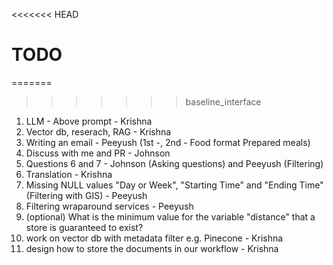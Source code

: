<<<<<<< HEAD
# TODO

=======
>>>>>>> baseline_interface
1) LLM - Above prompt - Krishna
2) Vector db, reserach, RAG - Krishna
3) Writing an email - Peeyush (1st -, 2nd - Food format Prepared meals)
4) Discuss with me and PR - Johnson
5) Questions 6 and 7 - Johnson (Asking questions) and Peeyush (Filtering)
6) Translation - Krishna
7) Missing NULL values "Day or Week", "Starting Time" and "Ending Time" (Filtering with GIS) - Peeyush
8) Filtering wraparound services - Peeyush
9) (optional) What is the minimum value for the variable "distance" that a store is guaranteed to exist?
10) work on vector db with metadata filter e.g. Pinecone - Krishna
11) design how to store the documents in our workflow - Krishna